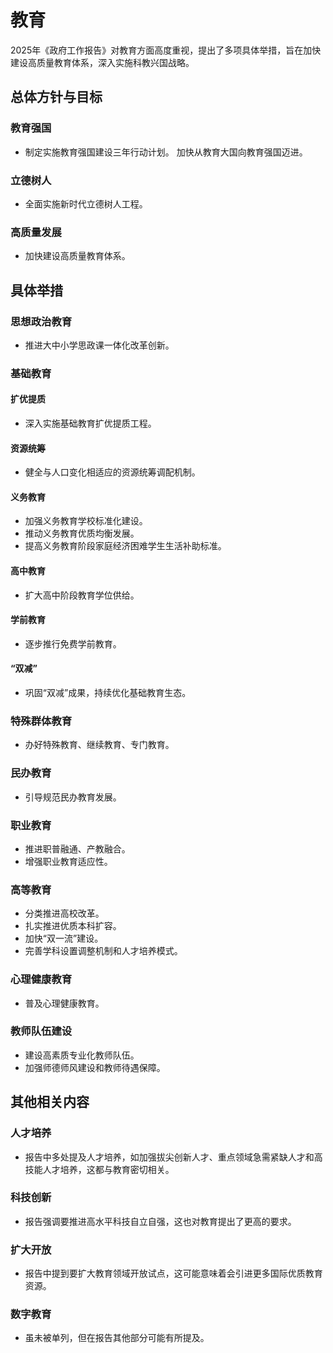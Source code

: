 # 教育

2025年《政府工作报告》对教育方面高度重视，提出了多项具体举措，旨在加快建设高质量教育体系，深入实施科教兴国战略。

## 总体方针与目标

### 教育强国
- 制定实施教育强国建设三年行动计划。 加快从教育大国向教育强国迈进。

### 立德树人
- 全面实施新时代立德树人工程。

### 高质量发展
- 加快建设高质量教育体系。

## 具体举措

### 思想政治教育
- 推进大中小学思政课一体化改革创新。

### 基础教育

#### 扩优提质
- 深入实施基础教育扩优提质工程。

#### 资源统筹
- 健全与人口变化相适应的资源统筹调配机制。

#### 义务教育
- 加强义务教育学校标准化建设。
- 推动义务教育优质均衡发展。
- 提高义务教育阶段家庭经济困难学生生活补助标准。

#### 高中教育
- 扩大高中阶段教育学位供给。

#### 学前教育
- 逐步推行免费学前教育。

#### “双减”
- 巩固“双减”成果，持续优化基础教育生态。

### 特殊群体教育
- 办好特殊教育、继续教育、专门教育。

### 民办教育
- 引导规范民办教育发展。

### 职业教育
- 推进职普融通、产教融合。
- 增强职业教育适应性。

### 高等教育
- 分类推进高校改革。
- 扎实推进优质本科扩容。
- 加快“双一流”建设。
- 完善学科设置调整机制和人才培养模式。

### 心理健康教育
- 普及心理健康教育。

### 教师队伍建设
- 建设高素质专业化教师队伍。
- 加强师德师风建设和教师待遇保障。

## 其他相关内容

### 人才培养
- 报告中多处提及人才培养，如加强拔尖创新人才、重点领域急需紧缺人才和高技能人才培养，这都与教育密切相关。

### 科技创新
- 报告强调要推进高水平科技自立自强，这也对教育提出了更高的要求。

### 扩大开放
- 报告中提到要扩大教育领域开放试点，这可能意味着会引进更多国际优质教育资源。

### 数字教育
- 虽未被单列，但在报告其他部分可能有所提及。
